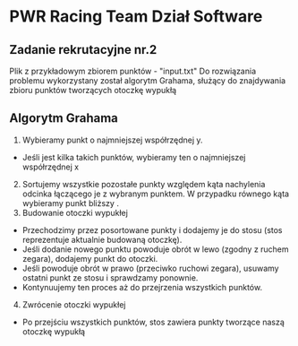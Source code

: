 # PWR Racing Team Dział Software
## Zadanie rekrutacyjne nr.2
Plik z przykładowym zbiorem punktów - "input.txt"
Do rozwiązania problemu wykorzystany został algorytm Grahama, służący do znajdywania zbioru punktów tworzących otoczkę wypukłą

## Algorytm Grahama
1. Wybieramy punkt o najmniejszej współrzędnej y.
- Jeśli jest kilka takich punktów, wybieramy ten o najmniejszej współrzędnej x
2. Sortujemy wszystkie pozostałe punkty względem kąta nachylenia odcinka łączącego je z wybranym punktem. W przypadku równego kąta wybieramy punkt bliższy .
3. Budowanie otoczki wypukłej
- Przechodzimy przez posortowane punkty i dodajemy je do stosu (stos reprezentuje aktualnie budowaną otoczkę).
- Jeśli dodanie nowego punktu powoduje obrót w lewo (zgodny z ruchem zegara), dodajemy punkt do otoczki.
- Jeśli powoduje obrót w prawo (przeciwko ruchowi zegara), usuwamy ostatni punkt ze stosu i sprawdzamy ponownie.
- Kontynuujemy ten proces aż do przejrzenia wszystkich punktów.
4. Zwrócenie otoczki wypukłej
- Po przejściu wszystkich punktów, stos zawiera punkty tworzące naszą otoczkę wypukłą
